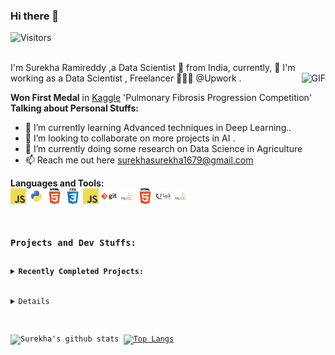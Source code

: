 ### Hi there  👋


![Visitors](https://komarev.com/ghpvc/?username=surekha-honey&color=orange)

<br>
I'm Surekha Ramireddy ,a Data Scientist 🚀 from India, currently, 🔭 I'm working as a Data Scientist , Freelancer 👨🏽‍💻 @Upwork .
        <img align="right" alt="GIF" src="https://media.giphy.com/media/DwlFRgKo87zDW/giphy.gif"><br>
        

<b>Won First Medal</b> in [Kaggle](https://www.kaggle.com/c/osic-pulmonary-fibrosis-progression/overview) 'Pulmonary Fibrosis Progression Competition'
**Talking about Personal Stuffs:**
 



- 🌱 I’m currently learning Advanced techniques in Deep Learning..
- 👯 I’m looking to collaborate on more projects in AI .
- 🤔 I’m currently doing some research on Data Science in Agriculture 
- 📫 Reach me out here surekhasurekha1679@gmail.com <br>


**Languages and Tools:** <br>
<code><img height="25" src="https://raw.githubusercontent.com/github/explore/80688e429a7d4ef2fca1e82350fe8e3517d3494d/topics/javascript/javascript.png"></code>
<code><img height="25" src="https://raw.githubusercontent.com/github/explore/80688e429a7d4ef2fca1e82350fe8e3517d3494d/topics/python/python.png"></code>
<code><img height="25" src="https://raw.githubusercontent.com/github/explore/80688e429a7d4ef2fca1e82350fe8e3517d3494d/topics/html/html.png" alt="html"></code>
<code><img height="25" src="https://raw.githubusercontent.com/github/explore/80688e429a7d4ef2fca1e82350fe8e3517d3494d/topics/css/css.png" alt="css"></code>
<code><img height="25" src="https://raw.githubusercontent.com/github/explore/80688e429a7d4ef2fca1e82350fe8e3517d3494d/topics/javascript/javascript.png" alt="javascript"></code>
<code><img height="25" src="https://raw.githubusercontent.com/github/explore/80688e429a7d4ef2fca1e82350fe8e3517d3494d/topics/git/git.png"></code>
<code><img height="25" src="https://raw.githubusercontent.com/github/explore/80688e429a7d4ef2fca1e82350fe8e3517d3494d/topics/mysql/mysql.png"></code>
<code><img height="25" src="https://raw.githubusercontent.com/github/explore/80688e429a7d4ef2fca1e82350fe8e3517d3494d/topics/html/html.png"></code>
<code><img height="25" src="https://raw.githubusercontent.com/github/explore/80688e429a7d4ef2fca1e82350fe8e3517d3494d/topics/flask/flask.png"></code>
<code><img height="25" src="https://raw.githubusercontent.com/github/explore/80688e429a7d4ef2fca1e82350fe8e3517d3494d/topics/mysql/mysql.png">

### Projects and Dev Stuffs:

<details>
  <summary><b>Recently Completed Projects:</b></summary>

<br />
<table>
  <thead align="center">
    <tr border: none;>
      <td><b>💻 Projects</b></td>
      <td><b>🌟 Stars</b></td>
      <td><b>🍴 Forks</b></td>
      <td><b>🐛 Issues</b></td>
      <td><b>🔔 Pull Requests</b></td>
      <td><b>👨‍💻 Language</b></td>
    </tr>
   </thead>
  <tbody>
    <tr>
	    <td><a href="https://github.com/Surekha-honey/Diabetics-Prediction-System"><b>👨🏻‍💻 Diaetics Prediction</b></a></td>
      <td><img alt="Stars" src="https://img.shields.io/github/stars/Surekha-honey/Diabetics-Prediction-System?style=flat-square&labelColor=343b41"/></td>
      <td><img alt="Forks" src="https://img.shields.io/github/forks/Surekha-honey/Diabetics-Prediction-System?style=flat-square&labelColor=343b41"/></td>
      <td><img alt="Issues" src="https://img.shields.io/github/issues/Surekha-honey/Diabetics-Prediction-System?style=flat-square"/></td>
      <td><img alt="Pull Requests" src="https://img.shields.io/github/issues-pr/Surekha-honey/Diabetics-Prediction-System?style=flat-square"/></td>
      <td><img alt="Language" src="https://img.shields.io/github/languages/top/Surekha-honey/Diabetics-Prediction-System?style=flat-square"/></td> 
    </tr>
    <tr>
	    <td><a href="https://github.com/Surekha-honey/Melanoma"><b>🐛 Melanoma Prediction</b></a></td>
      <td><img alt="Stars" src="https://img.shields.io/github/stars/Surekha-Honey/Melanoma?style=flat-square&labelColor=343b41"/></td>
      <td><img alt="Forks" src="https://img.shields.io/github/forks/Surekha-honey/Melanoma?style=flat-square&labelColor=343b41"/></td>
      <td><img alt="Issues" src="https://img.shields.io/github/issues/Surekha-honey/Melanoma?style=flat-square"/></td>
      <td><img alt="Pull Requests" src="https://img.shields.io/github/issues-pr/Surekha-honey/Melanoma?style=flat-square"/></td>
      <td><img alt="Language" src="https://img.shields.io/github/languages/top/Surekha-honey/Melanoma?style=flat-square"/></td>
    </tr>
    <tr>
	    <td><a href="https://github.com/Surekha-honey/Heart-Disease-Prediction"><b>💸 Heart-Disease-Prediction</b></a></td>
      <td><img alt="Stars" src="https://img.shields.io/github/stars/Surekha-honey/Heart-Disease-Prediction?style=flat-square&labelColor=343b41"/></td>
      <td><img alt="Forks" src="https://img.shields.io/github/forks/Surekha-honey/Heart-Disease-Prediction?style=flat-square&labelColor=343b41"/></td>
      <td><img alt="Issues" src="https://img.shields.io/github/issues/Surekha-honey/Heart-Disease-Prediction?style=flat-square"/></td>
      <td><img alt="Pull Requests" src="https://img.shields.io/github/issues-pr/Surekha-honey/Heart-Disease-Prediction?style=flat-square"/></td>
      <td><img alt="Language" src="https://img.shields.io/github/languages/top/Surekha-honey/Heart-Disease-Prediction?label=javascript&style=flat-square"/></td>
    </tr>
    <tr>
	    <td><a href="https://github.com/Surekha-honey/Face-Counting-"><b>💸 Face-Counting-</b></a></td>
      <td><img alt="Stars" src="https://img.shields.io/github/stars/Surekha-honey/Face-Counting-?style=flat-square&labelColor=343b41"/></td>
      <td><img alt="Forks" src="https://img.shields.io/github/forks/Surekha-honey/Face-Counting-?style=flat-square&labelColor=343b41"/></td>
      <td><img alt="Issues" src="https://img.shields.io/github/issues/Surekha-honey/Face-Counting-?style=flat-square"/></td>
      <td><img alt="Pull Requests" src="https://img.shields.io/github/issues-pr/Surekha-honey/Face-Counting-?style=flat-square"/></td>
      <td><img alt="Language" src="https://img.shields.io/github/languages/top/Surekha-honey/Face-Counting-?label=javascript&style=flat-square"/></td>
    </tr>
  </tbody>
</table>

</details>

<details>
	
  <br />
   

[![ReadMe Card](https://github-readme-stats.vercel.app/api/pin/?username=Surekha-honey&repo=Restraunt-Food-Cost-Prediction&theme=radical)](https://github.com/Surekha-honey/Restraunt-food-cost-prediction) 
[![ReadMe Card](https://github-readme-stats.vercel.app/api/pin/?username=Surekha-honey&repo=Heart-Disease-Prediction&theme=radical)](https://github.com/Surekha-honey/Heart-Disease-Prediction)

</details>

![Surekha's github stats](https://github-readme-stats.vercel.app/api?username=Surekha-honey&show_icons=true&theme=radical&count_private=true)
[![Top Langs](https://github-readme-stats.vercel.app/api/top-langs/?username=Surekha-honey&layout=compact&theme=radical)](https://github.com/Surekha-honey/github-readme-stats)

